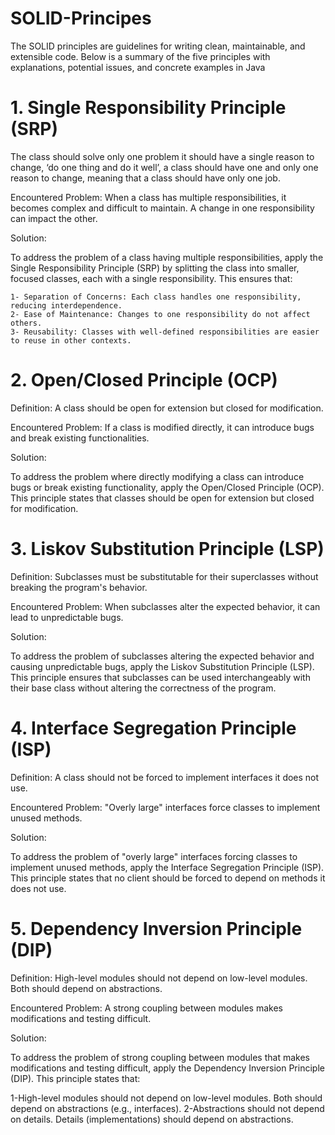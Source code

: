 # SOLID-Principes
The SOLID principles are guidelines for writing clean, maintainable, and extensible code. Below is a summary of the five principles with explanations, potential issues, and concrete examples in Java

# 1. Single Responsibility Principle (SRP)
The class should solve only one problem it should have a single reason to change, ‘do one thing and do it well’, a class should have one and only one reason to change, meaning that a class should have only one job.

Encountered Problem:
When a class has multiple responsibilities, it becomes complex and difficult to maintain. A change in one responsibility can impact the other.

Solution:

To address the problem of a class having multiple responsibilities, apply the Single Responsibility Principle (SRP) by splitting the class into smaller, focused classes, each with a single responsibility. This ensures that:

    1- Separation of Concerns: Each class handles one responsibility, reducing interdependence.
    2- Ease of Maintenance: Changes to one responsibility do not affect others.
    3- Reusability: Classes with well-defined responsibilities are easier to reuse in other contexts.

# 2. Open/Closed Principle (OCP)
Definition:
A class should be open for extension but closed for modification.

Encountered Problem:
If a class is modified directly, it can introduce bugs and break existing functionalities.

Solution:

To address the problem where directly modifying a class can introduce bugs or break existing functionality, apply the Open/Closed Principle (OCP). This principle states
that classes should be open for extension but closed for modification.

# 3. Liskov Substitution Principle (LSP)
Definition:
Subclasses must be substitutable for their superclasses without breaking the program's behavior.

Encountered Problem:
When subclasses alter the expected behavior, it can lead to unpredictable bugs.

Solution:

To address the problem of subclasses altering the expected behavior and causing unpredictable bugs, apply the Liskov Substitution Principle (LSP). This principle ensures that subclasses can 
be used interchangeably with their base class without altering the correctness of the program.

# 4. Interface Segregation Principle (ISP)
Definition:
A class should not be forced to implement interfaces it does not use.

Encountered Problem:
"Overly large" interfaces force classes to implement unused methods.

Solution:

To address the problem of "overly large" interfaces forcing classes to implement unused methods, apply the Interface Segregation Principle (ISP). This principle states that no client should be forced to depend on methods it does not use.

# 5. Dependency Inversion Principle (DIP)
Definition:
High-level modules should not depend on low-level modules. Both should depend on abstractions.

Encountered Problem:
A strong coupling between modules makes modifications and testing difficult.

Solution:

To address the problem of strong coupling between modules that makes modifications and testing difficult, apply the Dependency Inversion Principle (DIP). This principle states that:

 1-High-level modules should not depend on low-level modules. Both should depend on abstractions (e.g., interfaces).
 2-Abstractions should not depend on details. Details (implementations) should depend on abstractions.
